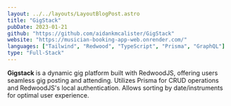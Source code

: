 ```yaml
---
layout: ../../layouts/LayoutBlogPost.astro
title: "GigStack"
pubDate: 2023-01-21
github: "https://github.com/aidankmcalister/GigStack"
website: "https://musician-booking-app-web.onrender.com/"
languages: ["Tailwind", "Redwood", "TypeScript", "Prisma", "GraphQL"]
type: "Full-Stack"
---
```


**Gigstack** is a dynamic gig platform built with RedwoodJS, offering users seamless gig posting and attending. Utilizes Prisma for CRUD operations and RedwoodJS's local authentication. Allows sorting by date/instruments for optimal user experience.

